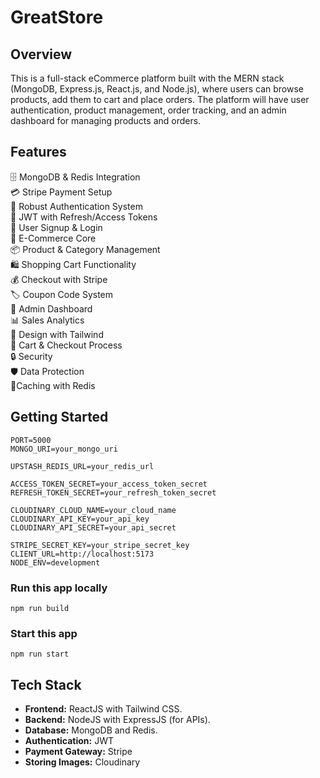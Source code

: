 # GreatStore

## Overview

This is a full-stack eCommerce platform built with the MERN stack (MongoDB, Express.js, React.js, and Node.js), where users can browse products, add them to cart and place orders. The platform will have user authentication, product management, order tracking, and an admin dashboard for managing products and orders.

## Features

🗄️ MongoDB & Redis Integration  
💳 Stripe Payment Setup  
🔐 Robust Authentication System  
🔑 JWT with Refresh/Access Tokens  
📝 User Signup & Login  
🛒 E-Commerce Core  
📦 Product & Category Management  
🛍️ Shopping Cart Functionality  
💰 Checkout with Stripe  
🏷️ Coupon Code System  
👑 Admin Dashboard  
📊 Sales Analytics  
🎨 Design with Tailwind  
🛒 Cart & Checkout Process  
🔒 Security  
🛡️ Data Protection  
🚀Caching with Redis

## Getting Started

```
PORT=5000
MONGO_URI=your_mongo_uri

UPSTASH_REDIS_URL=your_redis_url

ACCESS_TOKEN_SECRET=your_access_token_secret
REFRESH_TOKEN_SECRET=your_refresh_token_secret

CLOUDINARY_CLOUD_NAME=your_cloud_name
CLOUDINARY_API_KEY=your_api_key
CLOUDINARY_API_SECRET=your_api_secret

STRIPE_SECRET_KEY=your_stripe_secret_key
CLIENT_URL=http://localhost:5173
NODE_ENV=development
```

### Run this app locally
``` npm run build ```

### Start this app
``` npm run start ```

## Tech Stack

- **Frontend:** ReactJS with Tailwind CSS.
- **Backend:** NodeJS with ExpressJS (for APIs).
- **Database:** MongoDB and Redis.
- **Authentication:** JWT
- **Payment Gateway:** Stripe
- **Storing Images:** Cloudinary

<!-- Implementation of axios interceptors for refreshing access token -->